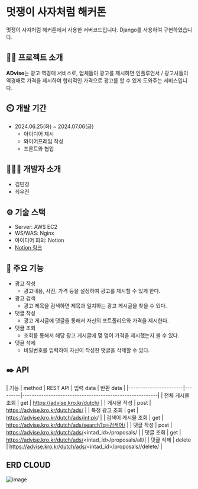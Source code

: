 
# 멋쟁이 사자처럼 해커톤
멋쟁이 사자처럼 해커톤에서 사용한 서버코드입니다. Django를 사용하여 구현하였습니다.

## 👨‍🏫 프로젝트 소개
**ADvise**는 광고 역경매 서비스로, 업체들이 광고를 제시하면 인플루언서 / 광고사들이 역경매로 가격을 제시하여 합리적인 가격으로 광고를 할 수 있게 도와주는 서비스입니다.

## ⏲️ 개발 기간
* 2024.06.25(화) ~ 2024.07.06(금)
  * 아이디어 제시
  * 와이어프레임 작성
  * 프론트와 협업

## 🧑‍🤝‍🧑 개발자 소개
* 김민경
* 최우진

## ⚙️ 기술 스택
* Server: AWS EC2
* WS/WAS: Nginx
* 아이디어 회의: Notion
* [Notion 링크](https://www.notion.so/5c39c682496f45569c76f5d9950a82c8)

## 📌 주요 기능
* 광고 작성
  * 광고내용, 사진, 가격 등을 설정하여 광고를 제시할 수 있게 한다.
* 광고 검색
  * 광고 제목을 검색하면 제목과 일치하는 광고 게시글을 찾을 수 있다.
* 댓글 작성
  * 광고 게시글에 댓글을 통해서 자신의 포트폴리오와 가격을 제시한다.
* 댓글 조회
  * 조회를 통해서 해당 광고 게시글에 몇 명이 가격을 제시했는지 볼 수 있다.
* 댓글 삭제
  * 비밀번호를 입력하여 자신이 작성한 댓글을 삭제할 수 있다.

## ✒️ API
| 기능                  | method  | REST API                                                | 입력 data | 반환 data |
|-----------------------|---------|---------------------------------------------------------|
| 전체 게시물 조회     | get     | https://advise.kro.kr/dutch/                         |
| 게시물 작성           | post    | https://advise.kro.kr/dutch/ads/                         |
| 특정 광고 조회        | get     | https://advise.kro.kr/dutch/ads/<int:pk>/                |
| 검색어 게시물 조회   | get     | https://advise.kro.kr/dutch/ads/search?q=검색어/         |
| 댓글 작성            | post    | https://advise.kro.kr/dutch/ads/<intad_id>/proposals/   |
| 댓글 조회            | get     | https://advise.kro.kr/dutch/ads/<intad_id>/proposals/all/|
| 댓글 삭제            | delete  | https://advise.kro.kr/dutch/ads/<intad_id>/proposals/<intpk>/delete/ |

## ERD CLOUD
![image](https://github.com/Likelion-ADvise/ADvise-BE/assets/131441769/d1386430-c0b6-4c6c-8b8c-c211da8c323f)


